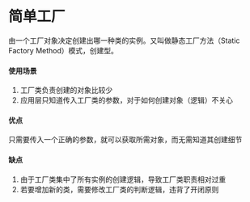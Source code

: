 # 简单工厂

由一个工厂对象决定创建出哪一种类的实例。又叫做静态工厂方法（Static Factory Method）模式，创建型。

#### 使用场景

1. 工厂类负责创建的对象比较少
2. 应用层只知道传入工厂类的参数，对于如何创建对象（逻辑）不关心

#### 优点

只需要传入一个正确的参数，就可以获取所需对象，而无需知道其创建细节

#### 缺点

1. 由于工厂类集中了所有实例的创建逻辑，导致工厂类职责相对过重
2. 若要增加新的类，需要修改工厂类的判断逻辑，违背了开闭原则
